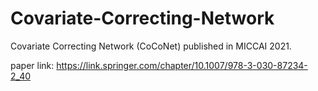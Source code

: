# Covariate-Correcting-Network
Covariate Correcting Network (CoCoNet) published in MICCAI 2021.

paper link: https://link.springer.com/chapter/10.1007/978-3-030-87234-2_40
